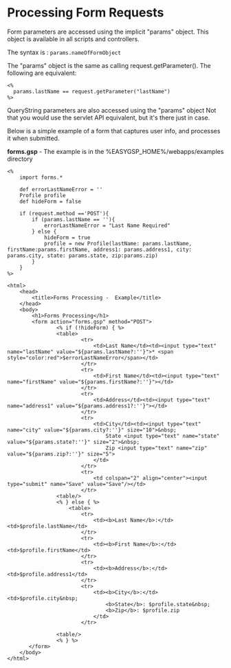 # Processing Form Requests #

Form parameters are accessed using the implicit "params" object.  This object is available in all scripts and controllers.

The syntax is : `params.nameOfFormObject`

The "params" object is the same as calling request.getParameter(). The following are equivalent:
```
<% 
  params.lastName == request.getParameter("lastName")
%>
```

QueryString parameters are also accessed using the "params" object
Not that you would use the servlet API equivalent, but it's there just in case.


Below is a simple example of a form that captures user info, and processes it when submitted.

**forms.gsp** - The example is in the %EASYGSP\_HOME%/webapps/examples directory


```
<% 
	import forms.*
	
	def errorLastNameError = ''
	Profile profile
	def hideForm = false
	
	if (request.method =='POST'){
		if (params.lastName == ''){
			errorLastNameError = "Last Name Required"
		} else {
			hideForm = true
			profile = new Profile(lastName: params.lastName, firstName:params.firstName, address1: params.address1, city: params.city, state: params.state, zip:params.zip)
		}
	}
%>

<html>
	<head>
		<title>Forms Processing -  Example</title>
	</head>
	<body>
		<h1>Forms Processing</h1>
		<form action="forms.gsp" method="POST">
				<% if (!hideForm) { %>
				<table>
						<tr>
							<td>Last Name</td><td><input type="text" name="lastName" value="${params.lastName?:''}">* <span style="color:red">$errorLastNameError</span></td>
						</tr>
						<tr>
							<td>First Name</td><td><input type="text" name="firstName" value="${params.firstName?:''}"></td>
						</tr>						
						<tr>
							<td>Address</td><td><input type="text" name="address1" value="${params.address1?:''}"></td>
						</tr>						
						<tr>
							<td>City</td><td><input type="text" name="city" value="${params.city?:''}" size="10">&nbsp;
								State <input type="text" name="state" value="${params.state?:''}" size="2">&nbsp;
								Zip <input type="text" name="zip" value="${params.zip?:''}" size="5">
							</td>
						</tr>						
						<tr>
							<td colspan="2" align="center"><input type="submit" name="Save" value="Save"/></td>
						</tr>
			    <table/>
			    <% } else { %>
			    	<table>
						<tr>
							<td><b>Last Name</b>:</td><td>$profile.lastName</td>
						</tr>
						<tr>
							<td><b>First Name</b>:</td><td>$profile.firstName</td>
						</tr>						
						<tr>
							<td><b>Address</b>:</td><td>$profile.address1</td>
						</tr>						
						<tr>
							<td><b>City</b>:</td><td>$profile.city&nbsp;
								<b>State</b>: $profile.state&nbsp;
								<b>Zip</b>: $profile.zip
							</td>
						</tr>						

			    <table/>
				<% } %>			
	   </form>
	</body>
</html>
```